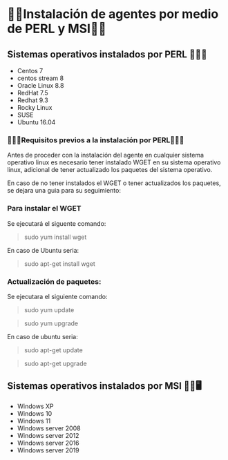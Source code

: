 # 👨‍💻Instalación de agentes por medio de PERL y MSI👨‍💻

## Sistemas operativos instalados por PERL 👨‍💻🐧
- Centos 7
- centos stream 8
- Oracle Linux 8.8
- RedHat 7.5
- Redhat 9.3
- Rocky Linux
- SUSE
- Ubuntu 16.04

### 🚨🚨🚨Requisitos previos a la instalación por PERL🚨🚨🚨

Antes de proceder con la instalación del agente en cualquier sistema operativo linux es necesario tener instalado WGET en su sistema operativo linux, adicional de tener actualizado los paquetes del sistema operativo.

En caso de no tener instalados el WGET o tener actualizados los paquetes, se dejara una guia para su seguimiento:

### Para instalar el WGET

Se ejecutará el siguente comando:

>  sudo yum install wget

En caso de Ubuntu seria:

> sudo apt-get install wget

### Actualización de paquetes:

Se ejecutara el siguiente comando:

> sudo yum update

> sudo yum upgrade

En caso de ubuntu seria:

> sudo apt-get update

> sudo apt-get upgrade

## Sistemas operativos instalados por MSI 👨‍💻🖥️
- Windows XP
- Windows 10
- Windows 11
- Windows server 2008
- Windows server 2012
- Windows server 2016
- Windows server 2019
